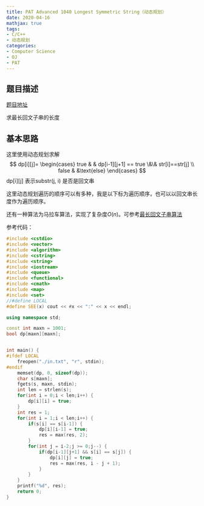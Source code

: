```yaml
---
title: PAT Advanced 1040 Longest Symmetric String（动态规划）
date: 2020-04-16
mathjax: true
tags:
- C/C++
- 动态规划
categories:
- Computer Science
- OJ
- PAT
---
```


## 题目描述

[题目地址](https://pintia.cn/problem-sets/994805342720868352/problems/994805446102073344)

求最长回文子串的长度

<!-- more -->

## 基本思路

这里使用动态规划求解
$$
dp[i][j]=
\begin{cases}
true & & dp[i-1][j+1] == true \&\& str[i]==str[j] \\
false & &\text{else}
\end{cases}
$$
dp\[i\][j] 表示substr(j, i) 是否是回文串

这里动态规划遍历的顺序可以有多种，我是以下标为遍历顺序，也可以以回文串长度作为遍历顺序。

还有一种算法为马拉车算法，实现了复杂度$O(n)$。可参考[最长回文子串算法](/2018/10/01/2018-10-01-manacher/)

参考代码：

```cpp
#include <cstdio>
#include <vector>
#include <algorithm>
#include <cstring>
#include <string>
#include <iostream>
#include <queue>
#include <functional>
#include <cmath>
#include <map>
#include <set>
//#define LOCAL
#define SEE(x) cout << #x << ":" << x << endl;

using namespace std;

const int maxn = 1001;
bool dp[maxn][maxn];


int main() {
#ifdef LOCAL
    freopen("./in.txt", "r", stdin);
#endif
    memset(dp, 0, sizeof(dp));
    char s[maxn];
    fgets(s, maxn, stdin);
    int len = strlen(s);
    for(int i = 0;i < len;i++) {
        dp[i][i] = true;
    }
    int res = 1;
    for(int i = 1;i < len;i++) {
        if(s[i] == s[i-1]) {
            dp[i][i-1] = true;
            res = max(res, 2);
        }
        for(int j = i-2;j >= 0;j--) {
            if(dp[i-1][j+1] && s[i] == s[j]) {
                dp[i][j] = true;
                res = max(res, i - j + 1);
            }
        }
    }
    printf("%d", res);
    return 0;
}
```

